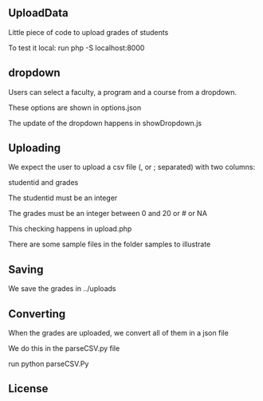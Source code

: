 ## UploadData

Little piece of code to upload grades of students

To test it local: run php -S localhost:8000

## dropdown
Users can select a faculty, a program and a course from a dropdown.

  These options are shown in options.json

  The update of the dropdown happens in showDropdown.js

## Uploading

We expect the user to upload a csv file (, or ; separated) with two columns:

  studentid and grades

  The studentid must be an integer

  The grades must be an integer between 0 and 20 or # or NA

  This checking happens in upload.php

  There are some sample files in the folder samples to illustrate

## Saving

We save the grades in ../uploads

## Converting

When the grades are uploaded, we convert all of them in a json file

  We do this in the parseCSV.py file

  run python parseCSV.Py

## License
